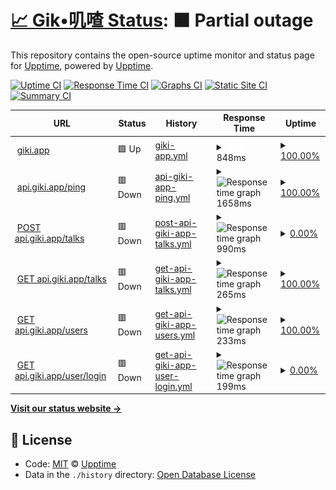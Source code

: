# [📈 Gik•叽喳 Status](https://giki.app): <!--live status--> **🟧 Partial outage**

This repository contains the open-source uptime monitor and status page for [Upptime](https://upptime.js.org), powered by [Upptime](https://github.com/upptime/upptime).

[![Uptime CI](https://github.com/koj-co/upptime/workflows/Uptime%20CI/badge.svg)](https://github.com/koj-co/upptime/actions?query=workflow%3A%22Uptime+CI%22)
[![Response Time CI](https://github.com/koj-co/upptime/workflows/Response%20Time%20CI/badge.svg)](https://github.com/koj-co/upptime/actions?query=workflow%3A%22Response+Time+CI%22)
[![Graphs CI](https://github.com/koj-co/upptime/workflows/Graphs%20CI/badge.svg)](https://github.com/koj-co/upptime/actions?query=workflow%3A%22Graphs+CI%22)
[![Static Site CI](https://github.com/koj-co/upptime/workflows/Static%20Site%20CI/badge.svg)](https://github.com/koj-co/upptime/actions?query=workflow%3A%22Static+Site+CI%22)
[![Summary CI](https://github.com/koj-co/upptime/workflows/Summary%20CI/badge.svg)](https://github.com/koj-co/upptime/actions?query=workflow%3A%22Summary+CI%22)

<!--start: status pages-->
<!-- This summary is generated by Upptime (https://github.com/upptime/upptime) -->
<!-- Do not edit this manually, your changes will be overwritten -->
<!-- prettier-ignore -->
| URL | Status | History | Response Time | Uptime |
| --- | ------ | ------- | ------------- | ------ |
| <img alt="" src="https://favicons.githubusercontent.com/giki.app" height="13"> [giki.app](https://giki.app) | 🟩 Up | [giki-app.yml](https://github.com/gikiapp/status/commits/master/history/giki-app.yml) | <details><summary><img alt="Response time graph" src="./graphs/giki-app/response-time-week.png" height="20"> 848ms</summary><br><a href="https://gikiapp.github.io/status/history/giki-app"><img alt="Response time 828" src="https://img.shields.io/endpoint?url=https%3A%2F%2Fraw.githubusercontent.com%2Fgikiapp%2Fstatus%2Fmaster%2Fapi%2Fgiki-app%2Fresponse-time.json"></a><br><a href="https://gikiapp.github.io/status/history/giki-app"><img alt="24-hour response time 866" src="https://img.shields.io/endpoint?url=https%3A%2F%2Fraw.githubusercontent.com%2Fgikiapp%2Fstatus%2Fmaster%2Fapi%2Fgiki-app%2Fresponse-time-day.json"></a><br><a href="https://gikiapp.github.io/status/history/giki-app"><img alt="7-day response time 848" src="https://img.shields.io/endpoint?url=https%3A%2F%2Fraw.githubusercontent.com%2Fgikiapp%2Fstatus%2Fmaster%2Fapi%2Fgiki-app%2Fresponse-time-week.json"></a><br><a href="https://gikiapp.github.io/status/history/giki-app"><img alt="30-day response time 828" src="https://img.shields.io/endpoint?url=https%3A%2F%2Fraw.githubusercontent.com%2Fgikiapp%2Fstatus%2Fmaster%2Fapi%2Fgiki-app%2Fresponse-time-month.json"></a><br><a href="https://gikiapp.github.io/status/history/giki-app"><img alt="1-year response time 828" src="https://img.shields.io/endpoint?url=https%3A%2F%2Fraw.githubusercontent.com%2Fgikiapp%2Fstatus%2Fmaster%2Fapi%2Fgiki-app%2Fresponse-time-year.json"></a></details> | <details><summary><a href="https://gikiapp.github.io/status/history/giki-app">100.00%</a></summary><a href="https://gikiapp.github.io/status/history/giki-app"><img alt="All-time uptime 100.00%" src="https://img.shields.io/endpoint?url=https%3A%2F%2Fraw.githubusercontent.com%2Fgikiapp%2Fstatus%2Fmaster%2Fapi%2Fgiki-app%2Fuptime.json"></a><br><a href="https://gikiapp.github.io/status/history/giki-app"><img alt="24-hour uptime 100.00%" src="https://img.shields.io/endpoint?url=https%3A%2F%2Fraw.githubusercontent.com%2Fgikiapp%2Fstatus%2Fmaster%2Fapi%2Fgiki-app%2Fuptime-day.json"></a><br><a href="https://gikiapp.github.io/status/history/giki-app"><img alt="7-day uptime 100.00%" src="https://img.shields.io/endpoint?url=https%3A%2F%2Fraw.githubusercontent.com%2Fgikiapp%2Fstatus%2Fmaster%2Fapi%2Fgiki-app%2Fuptime-week.json"></a><br><a href="https://gikiapp.github.io/status/history/giki-app"><img alt="30-day uptime 100.00%" src="https://img.shields.io/endpoint?url=https%3A%2F%2Fraw.githubusercontent.com%2Fgikiapp%2Fstatus%2Fmaster%2Fapi%2Fgiki-app%2Fuptime-month.json"></a><br><a href="https://gikiapp.github.io/status/history/giki-app"><img alt="1-year uptime 100.00%" src="https://img.shields.io/endpoint?url=https%3A%2F%2Fraw.githubusercontent.com%2Fgikiapp%2Fstatus%2Fmaster%2Fapi%2Fgiki-app%2Fuptime-year.json"></a></details>
| <img alt="" src="https://favicons.githubusercontent.com/api.giki.app" height="13"> [api.giki.app/ping](https://api.giki.app/ping) | 🟥 Down | [api-giki-app-ping.yml](https://github.com/gikiapp/status/commits/master/history/api-giki-app-ping.yml) | <details><summary><img alt="Response time graph" src="./graphs/api-giki-app-ping/response-time-week.png" height="20"> 1658ms</summary><br><a href="https://gikiapp.github.io/status/history/api-giki-app-ping"><img alt="Response time 1547" src="https://img.shields.io/endpoint?url=https%3A%2F%2Fraw.githubusercontent.com%2Fgikiapp%2Fstatus%2Fmaster%2Fapi%2Fapi-giki-app-ping%2Fresponse-time.json"></a><br><a href="https://gikiapp.github.io/status/history/api-giki-app-ping"><img alt="24-hour response time 2579" src="https://img.shields.io/endpoint?url=https%3A%2F%2Fraw.githubusercontent.com%2Fgikiapp%2Fstatus%2Fmaster%2Fapi%2Fapi-giki-app-ping%2Fresponse-time-day.json"></a><br><a href="https://gikiapp.github.io/status/history/api-giki-app-ping"><img alt="7-day response time 1658" src="https://img.shields.io/endpoint?url=https%3A%2F%2Fraw.githubusercontent.com%2Fgikiapp%2Fstatus%2Fmaster%2Fapi%2Fapi-giki-app-ping%2Fresponse-time-week.json"></a><br><a href="https://gikiapp.github.io/status/history/api-giki-app-ping"><img alt="30-day response time 1547" src="https://img.shields.io/endpoint?url=https%3A%2F%2Fraw.githubusercontent.com%2Fgikiapp%2Fstatus%2Fmaster%2Fapi%2Fapi-giki-app-ping%2Fresponse-time-month.json"></a><br><a href="https://gikiapp.github.io/status/history/api-giki-app-ping"><img alt="1-year response time 1547" src="https://img.shields.io/endpoint?url=https%3A%2F%2Fraw.githubusercontent.com%2Fgikiapp%2Fstatus%2Fmaster%2Fapi%2Fapi-giki-app-ping%2Fresponse-time-year.json"></a></details> | <details><summary><a href="https://gikiapp.github.io/status/history/api-giki-app-ping">100.00%</a></summary><a href="https://gikiapp.github.io/status/history/api-giki-app-ping"><img alt="All-time uptime 100.00%" src="https://img.shields.io/endpoint?url=https%3A%2F%2Fraw.githubusercontent.com%2Fgikiapp%2Fstatus%2Fmaster%2Fapi%2Fapi-giki-app-ping%2Fuptime.json"></a><br><a href="https://gikiapp.github.io/status/history/api-giki-app-ping"><img alt="24-hour uptime 99.98%" src="https://img.shields.io/endpoint?url=https%3A%2F%2Fraw.githubusercontent.com%2Fgikiapp%2Fstatus%2Fmaster%2Fapi%2Fapi-giki-app-ping%2Fuptime-day.json"></a><br><a href="https://gikiapp.github.io/status/history/api-giki-app-ping"><img alt="7-day uptime 100.00%" src="https://img.shields.io/endpoint?url=https%3A%2F%2Fraw.githubusercontent.com%2Fgikiapp%2Fstatus%2Fmaster%2Fapi%2Fapi-giki-app-ping%2Fuptime-week.json"></a><br><a href="https://gikiapp.github.io/status/history/api-giki-app-ping"><img alt="30-day uptime 100.00%" src="https://img.shields.io/endpoint?url=https%3A%2F%2Fraw.githubusercontent.com%2Fgikiapp%2Fstatus%2Fmaster%2Fapi%2Fapi-giki-app-ping%2Fuptime-month.json"></a><br><a href="https://gikiapp.github.io/status/history/api-giki-app-ping"><img alt="1-year uptime 100.00%" src="https://img.shields.io/endpoint?url=https%3A%2F%2Fraw.githubusercontent.com%2Fgikiapp%2Fstatus%2Fmaster%2Fapi%2Fapi-giki-app-ping%2Fuptime-year.json"></a></details>
| <img alt="" src="https://favicons.githubusercontent.com/api.giki.app" height="13"> [POST api.giki.app/talks](https://api.giki.app/talks) | 🟥 Down | [post-api-giki-app-talks.yml](https://github.com/gikiapp/status/commits/master/history/post-api-giki-app-talks.yml) | <details><summary><img alt="Response time graph" src="./graphs/post-api-giki-app-talks/response-time-week.png" height="20"> 990ms</summary><br><a href="https://gikiapp.github.io/status/history/post-api-giki-app-talks"><img alt="Response time 923" src="https://img.shields.io/endpoint?url=https%3A%2F%2Fraw.githubusercontent.com%2Fgikiapp%2Fstatus%2Fmaster%2Fapi%2Fpost-api-giki-app-talks%2Fresponse-time.json"></a><br><a href="https://gikiapp.github.io/status/history/post-api-giki-app-talks"><img alt="24-hour response time 1619" src="https://img.shields.io/endpoint?url=https%3A%2F%2Fraw.githubusercontent.com%2Fgikiapp%2Fstatus%2Fmaster%2Fapi%2Fpost-api-giki-app-talks%2Fresponse-time-day.json"></a><br><a href="https://gikiapp.github.io/status/history/post-api-giki-app-talks"><img alt="7-day response time 990" src="https://img.shields.io/endpoint?url=https%3A%2F%2Fraw.githubusercontent.com%2Fgikiapp%2Fstatus%2Fmaster%2Fapi%2Fpost-api-giki-app-talks%2Fresponse-time-week.json"></a><br><a href="https://gikiapp.github.io/status/history/post-api-giki-app-talks"><img alt="30-day response time 923" src="https://img.shields.io/endpoint?url=https%3A%2F%2Fraw.githubusercontent.com%2Fgikiapp%2Fstatus%2Fmaster%2Fapi%2Fpost-api-giki-app-talks%2Fresponse-time-month.json"></a><br><a href="https://gikiapp.github.io/status/history/post-api-giki-app-talks"><img alt="1-year response time 923" src="https://img.shields.io/endpoint?url=https%3A%2F%2Fraw.githubusercontent.com%2Fgikiapp%2Fstatus%2Fmaster%2Fapi%2Fpost-api-giki-app-talks%2Fresponse-time-year.json"></a></details> | <details><summary><a href="https://gikiapp.github.io/status/history/post-api-giki-app-talks">0.00%</a></summary><a href="https://gikiapp.github.io/status/history/post-api-giki-app-talks"><img alt="All-time uptime 0.00%" src="https://img.shields.io/endpoint?url=https%3A%2F%2Fraw.githubusercontent.com%2Fgikiapp%2Fstatus%2Fmaster%2Fapi%2Fpost-api-giki-app-talks%2Fuptime.json"></a><br><a href="https://gikiapp.github.io/status/history/post-api-giki-app-talks"><img alt="24-hour uptime 0.00%" src="https://img.shields.io/endpoint?url=https%3A%2F%2Fraw.githubusercontent.com%2Fgikiapp%2Fstatus%2Fmaster%2Fapi%2Fpost-api-giki-app-talks%2Fuptime-day.json"></a><br><a href="https://gikiapp.github.io/status/history/post-api-giki-app-talks"><img alt="7-day uptime 0.00%" src="https://img.shields.io/endpoint?url=https%3A%2F%2Fraw.githubusercontent.com%2Fgikiapp%2Fstatus%2Fmaster%2Fapi%2Fpost-api-giki-app-talks%2Fuptime-week.json"></a><br><a href="https://gikiapp.github.io/status/history/post-api-giki-app-talks"><img alt="30-day uptime 0.00%" src="https://img.shields.io/endpoint?url=https%3A%2F%2Fraw.githubusercontent.com%2Fgikiapp%2Fstatus%2Fmaster%2Fapi%2Fpost-api-giki-app-talks%2Fuptime-month.json"></a><br><a href="https://gikiapp.github.io/status/history/post-api-giki-app-talks"><img alt="1-year uptime 0.00%" src="https://img.shields.io/endpoint?url=https%3A%2F%2Fraw.githubusercontent.com%2Fgikiapp%2Fstatus%2Fmaster%2Fapi%2Fpost-api-giki-app-talks%2Fuptime-year.json"></a></details>
| <img alt="" src="https://favicons.githubusercontent.com/api.giki.app" height="13"> [GET api.giki.app/talks](https://api.giki.app/talks?user_name=i) | 🟥 Down | [get-api-giki-app-talks.yml](https://github.com/gikiapp/status/commits/master/history/get-api-giki-app-talks.yml) | <details><summary><img alt="Response time graph" src="./graphs/get-api-giki-app-talks/response-time-week.png" height="20"> 265ms</summary><br><a href="https://gikiapp.github.io/status/history/get-api-giki-app-talks"><img alt="Response time 304" src="https://img.shields.io/endpoint?url=https%3A%2F%2Fraw.githubusercontent.com%2Fgikiapp%2Fstatus%2Fmaster%2Fapi%2Fget-api-giki-app-talks%2Fresponse-time.json"></a><br><a href="https://gikiapp.github.io/status/history/get-api-giki-app-talks"><img alt="24-hour response time 300" src="https://img.shields.io/endpoint?url=https%3A%2F%2Fraw.githubusercontent.com%2Fgikiapp%2Fstatus%2Fmaster%2Fapi%2Fget-api-giki-app-talks%2Fresponse-time-day.json"></a><br><a href="https://gikiapp.github.io/status/history/get-api-giki-app-talks"><img alt="7-day response time 265" src="https://img.shields.io/endpoint?url=https%3A%2F%2Fraw.githubusercontent.com%2Fgikiapp%2Fstatus%2Fmaster%2Fapi%2Fget-api-giki-app-talks%2Fresponse-time-week.json"></a><br><a href="https://gikiapp.github.io/status/history/get-api-giki-app-talks"><img alt="30-day response time 304" src="https://img.shields.io/endpoint?url=https%3A%2F%2Fraw.githubusercontent.com%2Fgikiapp%2Fstatus%2Fmaster%2Fapi%2Fget-api-giki-app-talks%2Fresponse-time-month.json"></a><br><a href="https://gikiapp.github.io/status/history/get-api-giki-app-talks"><img alt="1-year response time 304" src="https://img.shields.io/endpoint?url=https%3A%2F%2Fraw.githubusercontent.com%2Fgikiapp%2Fstatus%2Fmaster%2Fapi%2Fget-api-giki-app-talks%2Fresponse-time-year.json"></a></details> | <details><summary><a href="https://gikiapp.github.io/status/history/get-api-giki-app-talks">100.00%</a></summary><a href="https://gikiapp.github.io/status/history/get-api-giki-app-talks"><img alt="All-time uptime 100.00%" src="https://img.shields.io/endpoint?url=https%3A%2F%2Fraw.githubusercontent.com%2Fgikiapp%2Fstatus%2Fmaster%2Fapi%2Fget-api-giki-app-talks%2Fuptime.json"></a><br><a href="https://gikiapp.github.io/status/history/get-api-giki-app-talks"><img alt="24-hour uptime 99.98%" src="https://img.shields.io/endpoint?url=https%3A%2F%2Fraw.githubusercontent.com%2Fgikiapp%2Fstatus%2Fmaster%2Fapi%2Fget-api-giki-app-talks%2Fuptime-day.json"></a><br><a href="https://gikiapp.github.io/status/history/get-api-giki-app-talks"><img alt="7-day uptime 100.00%" src="https://img.shields.io/endpoint?url=https%3A%2F%2Fraw.githubusercontent.com%2Fgikiapp%2Fstatus%2Fmaster%2Fapi%2Fget-api-giki-app-talks%2Fuptime-week.json"></a><br><a href="https://gikiapp.github.io/status/history/get-api-giki-app-talks"><img alt="30-day uptime 100.00%" src="https://img.shields.io/endpoint?url=https%3A%2F%2Fraw.githubusercontent.com%2Fgikiapp%2Fstatus%2Fmaster%2Fapi%2Fget-api-giki-app-talks%2Fuptime-month.json"></a><br><a href="https://gikiapp.github.io/status/history/get-api-giki-app-talks"><img alt="1-year uptime 100.00%" src="https://img.shields.io/endpoint?url=https%3A%2F%2Fraw.githubusercontent.com%2Fgikiapp%2Fstatus%2Fmaster%2Fapi%2Fget-api-giki-app-talks%2Fuptime-year.json"></a></details>
| <img alt="" src="https://favicons.githubusercontent.com/api.giki.app" height="13"> [GET api.giki.app/users](https://api.giki.app/users?name=i) | 🟥 Down | [get-api-giki-app-users.yml](https://github.com/gikiapp/status/commits/master/history/get-api-giki-app-users.yml) | <details><summary><img alt="Response time graph" src="./graphs/get-api-giki-app-users/response-time-week.png" height="20"> 233ms</summary><br><a href="https://gikiapp.github.io/status/history/get-api-giki-app-users"><img alt="Response time 270" src="https://img.shields.io/endpoint?url=https%3A%2F%2Fraw.githubusercontent.com%2Fgikiapp%2Fstatus%2Fmaster%2Fapi%2Fget-api-giki-app-users%2Fresponse-time.json"></a><br><a href="https://gikiapp.github.io/status/history/get-api-giki-app-users"><img alt="24-hour response time 227" src="https://img.shields.io/endpoint?url=https%3A%2F%2Fraw.githubusercontent.com%2Fgikiapp%2Fstatus%2Fmaster%2Fapi%2Fget-api-giki-app-users%2Fresponse-time-day.json"></a><br><a href="https://gikiapp.github.io/status/history/get-api-giki-app-users"><img alt="7-day response time 233" src="https://img.shields.io/endpoint?url=https%3A%2F%2Fraw.githubusercontent.com%2Fgikiapp%2Fstatus%2Fmaster%2Fapi%2Fget-api-giki-app-users%2Fresponse-time-week.json"></a><br><a href="https://gikiapp.github.io/status/history/get-api-giki-app-users"><img alt="30-day response time 270" src="https://img.shields.io/endpoint?url=https%3A%2F%2Fraw.githubusercontent.com%2Fgikiapp%2Fstatus%2Fmaster%2Fapi%2Fget-api-giki-app-users%2Fresponse-time-month.json"></a><br><a href="https://gikiapp.github.io/status/history/get-api-giki-app-users"><img alt="1-year response time 270" src="https://img.shields.io/endpoint?url=https%3A%2F%2Fraw.githubusercontent.com%2Fgikiapp%2Fstatus%2Fmaster%2Fapi%2Fget-api-giki-app-users%2Fresponse-time-year.json"></a></details> | <details><summary><a href="https://gikiapp.github.io/status/history/get-api-giki-app-users">100.00%</a></summary><a href="https://gikiapp.github.io/status/history/get-api-giki-app-users"><img alt="All-time uptime 100.00%" src="https://img.shields.io/endpoint?url=https%3A%2F%2Fraw.githubusercontent.com%2Fgikiapp%2Fstatus%2Fmaster%2Fapi%2Fget-api-giki-app-users%2Fuptime.json"></a><br><a href="https://gikiapp.github.io/status/history/get-api-giki-app-users"><img alt="24-hour uptime 99.99%" src="https://img.shields.io/endpoint?url=https%3A%2F%2Fraw.githubusercontent.com%2Fgikiapp%2Fstatus%2Fmaster%2Fapi%2Fget-api-giki-app-users%2Fuptime-day.json"></a><br><a href="https://gikiapp.github.io/status/history/get-api-giki-app-users"><img alt="7-day uptime 100.00%" src="https://img.shields.io/endpoint?url=https%3A%2F%2Fraw.githubusercontent.com%2Fgikiapp%2Fstatus%2Fmaster%2Fapi%2Fget-api-giki-app-users%2Fuptime-week.json"></a><br><a href="https://gikiapp.github.io/status/history/get-api-giki-app-users"><img alt="30-day uptime 100.00%" src="https://img.shields.io/endpoint?url=https%3A%2F%2Fraw.githubusercontent.com%2Fgikiapp%2Fstatus%2Fmaster%2Fapi%2Fget-api-giki-app-users%2Fuptime-month.json"></a><br><a href="https://gikiapp.github.io/status/history/get-api-giki-app-users"><img alt="1-year uptime 100.00%" src="https://img.shields.io/endpoint?url=https%3A%2F%2Fraw.githubusercontent.com%2Fgikiapp%2Fstatus%2Fmaster%2Fapi%2Fget-api-giki-app-users%2Fuptime-year.json"></a></details>
| <img alt="" src="https://favicons.githubusercontent.com/api.giki.app" height="13"> [GET api.giki.app/user/login](https://api.giki.app/user/login) | 🟥 Down | [get-api-giki-app-user-login.yml](https://github.com/gikiapp/status/commits/master/history/get-api-giki-app-user-login.yml) | <details><summary><img alt="Response time graph" src="./graphs/get-api-giki-app-user-login/response-time-week.png" height="20"> 199ms</summary><br><a href="https://gikiapp.github.io/status/history/get-api-giki-app-user-login"><img alt="Response time 243" src="https://img.shields.io/endpoint?url=https%3A%2F%2Fraw.githubusercontent.com%2Fgikiapp%2Fstatus%2Fmaster%2Fapi%2Fget-api-giki-app-user-login%2Fresponse-time.json"></a><br><a href="https://gikiapp.github.io/status/history/get-api-giki-app-user-login"><img alt="24-hour response time 205" src="https://img.shields.io/endpoint?url=https%3A%2F%2Fraw.githubusercontent.com%2Fgikiapp%2Fstatus%2Fmaster%2Fapi%2Fget-api-giki-app-user-login%2Fresponse-time-day.json"></a><br><a href="https://gikiapp.github.io/status/history/get-api-giki-app-user-login"><img alt="7-day response time 199" src="https://img.shields.io/endpoint?url=https%3A%2F%2Fraw.githubusercontent.com%2Fgikiapp%2Fstatus%2Fmaster%2Fapi%2Fget-api-giki-app-user-login%2Fresponse-time-week.json"></a><br><a href="https://gikiapp.github.io/status/history/get-api-giki-app-user-login"><img alt="30-day response time 243" src="https://img.shields.io/endpoint?url=https%3A%2F%2Fraw.githubusercontent.com%2Fgikiapp%2Fstatus%2Fmaster%2Fapi%2Fget-api-giki-app-user-login%2Fresponse-time-month.json"></a><br><a href="https://gikiapp.github.io/status/history/get-api-giki-app-user-login"><img alt="1-year response time 243" src="https://img.shields.io/endpoint?url=https%3A%2F%2Fraw.githubusercontent.com%2Fgikiapp%2Fstatus%2Fmaster%2Fapi%2Fget-api-giki-app-user-login%2Fresponse-time-year.json"></a></details> | <details><summary><a href="https://gikiapp.github.io/status/history/get-api-giki-app-user-login">0.00%</a></summary><a href="https://gikiapp.github.io/status/history/get-api-giki-app-user-login"><img alt="All-time uptime 0.00%" src="https://img.shields.io/endpoint?url=https%3A%2F%2Fraw.githubusercontent.com%2Fgikiapp%2Fstatus%2Fmaster%2Fapi%2Fget-api-giki-app-user-login%2Fuptime.json"></a><br><a href="https://gikiapp.github.io/status/history/get-api-giki-app-user-login"><img alt="24-hour uptime 0.00%" src="https://img.shields.io/endpoint?url=https%3A%2F%2Fraw.githubusercontent.com%2Fgikiapp%2Fstatus%2Fmaster%2Fapi%2Fget-api-giki-app-user-login%2Fuptime-day.json"></a><br><a href="https://gikiapp.github.io/status/history/get-api-giki-app-user-login"><img alt="7-day uptime 0.00%" src="https://img.shields.io/endpoint?url=https%3A%2F%2Fraw.githubusercontent.com%2Fgikiapp%2Fstatus%2Fmaster%2Fapi%2Fget-api-giki-app-user-login%2Fuptime-week.json"></a><br><a href="https://gikiapp.github.io/status/history/get-api-giki-app-user-login"><img alt="30-day uptime 0.00%" src="https://img.shields.io/endpoint?url=https%3A%2F%2Fraw.githubusercontent.com%2Fgikiapp%2Fstatus%2Fmaster%2Fapi%2Fget-api-giki-app-user-login%2Fuptime-month.json"></a><br><a href="https://gikiapp.github.io/status/history/get-api-giki-app-user-login"><img alt="1-year uptime 0.00%" src="https://img.shields.io/endpoint?url=https%3A%2F%2Fraw.githubusercontent.com%2Fgikiapp%2Fstatus%2Fmaster%2Fapi%2Fget-api-giki-app-user-login%2Fuptime-year.json"></a></details>

<!--end: status pages-->

[**Visit our status website →**](https://gikiapp.github.io/status)

## 📄 License

- Code: [MIT](./LICENSE) © [Upptime](https://upptime.js.org)
- Data in the `./history` directory: [Open Database License](https://opendatacommons.org/licenses/odbl/1-0/)
